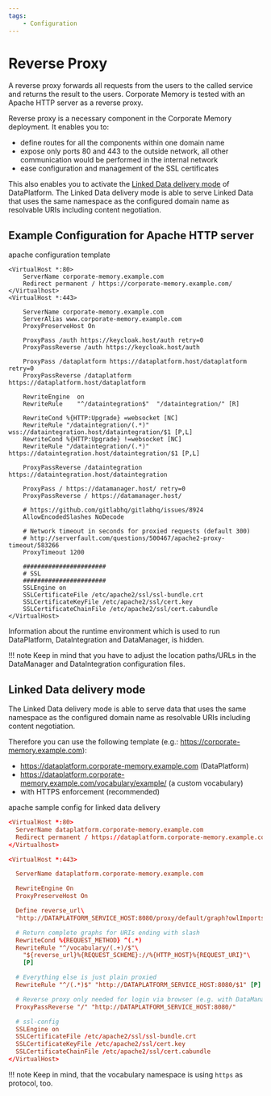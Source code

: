 ```yaml
---
tags:
    - Configuration
---
```

# Reverse Proxy

A reverse proxy forwards all requests from the users to the called service and returns the result to the users. Corporate Memory is tested with an Apache HTTP server as a reverse proxy.

Reverse proxy is a necessary component in the Corporate Memory deployment. It enables you to:

- define routes for all the components within one domain name
- expose only ports 80 and 443 to the outside network, all other communication would be performed in the internal network
- ease configuration and management of the SSL certificates

This also enables you to activate the [Linked Data delivery mode](#linked-data-delivery-mode) of DataPlatform. The Linked Data delivery mode is able to serve Linked Data that uses the same namespace as the configured domain name as resolvable URIs including content negotiation.

## Example Configuration for Apache HTTP server

apache configuration template

```code
<VirtualHost *:80>
    ServerName corporate-memory.example.com
    Redirect permanent / https://corporate-memory.example.com/
</Virtualhost>
<VirtualHost *:443>

    ServerName corporate-memory.example.com
    ServerAlias www.corporate-memory.example.com
    ProxyPreserveHost On

    ProxyPass /auth https://keycloak.host/auth retry=0
    ProxyPassReverse /auth https://keycloak.host/auth

    ProxyPass /dataplatform https://dataplatform.host/dataplatform retry=0
    ProxyPassReverse /dataplatform https://dataplatform.host/dataplatform

    RewriteEngine  on
    RewriteRule    "^/dataintegration$"  "/dataintegration/" [R]

    RewriteCond %{HTTP:Upgrade} =websocket [NC]
    RewriteRule "/dataintegration/(.*)" wss://dataintegration.host/dataintegration/$1 [P,L]
    RewriteCond %{HTTP:Upgrade} !=websocket [NC]
    RewriteRule "/dataintegration/(.*)" https://dataintegration.host/dataintegration/$1 [P,L]

    ProxyPassReverse /dataintegration https://dataintegration.host/dataintegration

    ProxyPass / https://datamanager.host/ retry=0
    ProxyPassReverse / https://datamanager.host/

    # https://github.com/gitlabhq/gitlabhq/issues/8924
    AllowEncodedSlashes NoDecode

    # Network timeout in seconds for proxied requests (default 300)
    # http://serverfault.com/questions/500467/apache2-proxy-timeout/583266
    ProxyTimeout 1200

    #######################
    # SSL
    #######################
    SSLEngine on
    SSLCertificateFile /etc/apache2/ssl/ssl-bundle.crt
    SSLCertificateKeyFile /etc/apache2/ssl/cert.key
    SSLCertificateChainFile /etc/apache2/ssl/cert.cabundle
</VirtualHost>
```

Information about the runtime environment which is used to run DataPlatform, DataIntegration and DataManager, is hidden.

!!! note
    Keep in mind that you have to adjust the location paths/URLs in the DataManager and DataIntegration configuration files.

## Linked Data delivery mode

The Linked Data delivery mode is able to serve data that uses the same namespace as the configured domain name as resolvable URIs including content negotiation.

Therefore you can use the following template (e.g.: <https://corporate-memory.example.com>):

- <https://dataplatform.corporate-memory.example.com> (DataPlatform)
- <https://dataplatform.corporate-memory.example.com/vocabulary/example/> (a custom vocabulary)
- with HTTPS enforcement (recommended)

apache sample config for linked data delivery

```conf
<VirtualHost *:80>
  ServerName dataplatform.corporate-memory.example.com
  Redirect permanent / https://dataplatform.corporate-memory.example.com/
</Virtualhost>

<VirtualHost *:443>

  ServerName dataplatform.corporate-memory.example.com

  RewriteEngine On
  ProxyPreserveHost On

  Define reverse_url\
  "http://DATAPLATFORM_SERVICE_HOST:8080/proxy/default/graph?owlImportsResolution=false&graph="

  # Return complete graphs for URIs ending with slash
  RewriteCond %{REQUEST_METHOD} ^(.*)
  RewriteRule "^/vocabulary/(.+)/$"\
    "${reverse_url}%{REQUEST_SCHEME}://%{HTTP_HOST}%{REQUEST_URI}"\
    [P]

  # Everything else is just plain proxied
  RewriteRule "^/(.*)$" "http://DATAPLATFORM_SERVICE_HOST:8080/$1" [P]

  # Reverse proxy only needed for login via browser (e.g. with DataManager)
  ProxyPassReverse "/" "http://DATAPLATFORM_SERVICE_HOST:8080/"

  # ssl-config
  SSLEngine on
  SSLCertificateFile /etc/apache2/ssl/ssl-bundle.crt
  SSLCertificateKeyFile /etc/apache2/ssl/cert.key
  SSLCertificateChainFile /etc/apache2/ssl/cert.cabundle
</VirtualHost>
```

!!! note
    Keep in mind, that the vocabulary namespace is using `https` as protocol, too.

